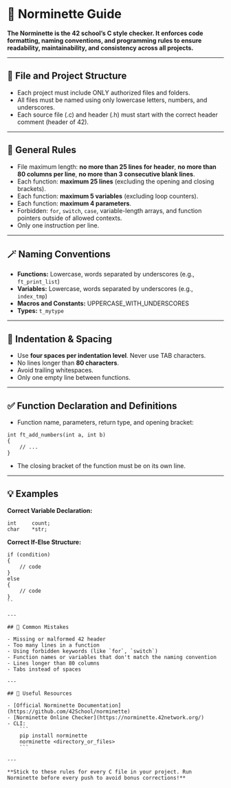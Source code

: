 # 🧰 Norminette Guide

**The Norminette is the 42 school’s C style checker. It enforces code formatting, naming conventions, and programming rules to ensure readability, maintainability, and consistency across all projects.**

---

## 📄 File and Project Structure

- Each project must include ONLY authorized files and folders.
- All files must be named using only lowercase letters, numbers, and underscores.
- Each source file (.c) and header (.h) must start with the correct header comment (header of 42).

---

## 📝 General Rules

- File maximum length: **no more than 25 lines for header**, **no more than 80 columns per line**, **no more than 3 consecutive blank lines**.
- Each function: **maximum 25 lines** (excluding the opening and closing brackets).
- Each function: **maximum 5 variables** (excluding loop counters).
- Each function: **maximum 4 parameters**.
- Forbidden: `for`, `switch`, `case`, variable-length arrays, and function pointers outside of allowed contexts.
- Only one instruction per line.

---

## 🪄 Naming Conventions

- **Functions:** Lowercase, words separated by underscores (e.g., `ft_print_list`)
- **Variables:** Lowercase, words separated by underscores (e.g., `index_tmp`)
- **Macros and Constants:** UPPERCASE_WITH_UNDERSCORES
- **Types:** `t_mytype`

---

## 🚦 Indentation & Spacing

- Use **four spaces per indentation level**. Never use TAB characters.
- No lines longer than **80 characters**.
- Avoid trailing whitespaces.
- Only one empty line between functions.

---

## ✅ Function Declaration and Definitions

- Function name, parameters, return type, and opening bracket:
```
int	ft_add_numbers(int a, int b)
{
	// ...
}
```
- The closing bracket of the function must be on its own line.

---

## 💡 Examples

**Correct Variable Declaration:**
```
int		count;
char	*str;
```

**Correct If-Else Structure:**
```
if (condition)
{
	// code
}
else
{
	// code
}
``

---

## 👮 Common Mistakes

- Missing or malformed 42 header
- Too many lines in a function
- Using forbidden keywords (like `for`, `switch`)
- Function names or variables that don't match the naming convention
- Lines longer than 80 columns
- Tabs instead of spaces

---

## 🔗 Useful Resources

- [Official Norminette Documentation](https://github.com/42School/norminette)
- [Norminette Online Checker](https://norminette.42network.org/)
- CLI:  
    ```
    pip install norminette
    norminette <directory_or_files>
    ```

---

**Stick to these rules for every C file in your project. Run Norminette before every push to avoid bonus corrections!**
